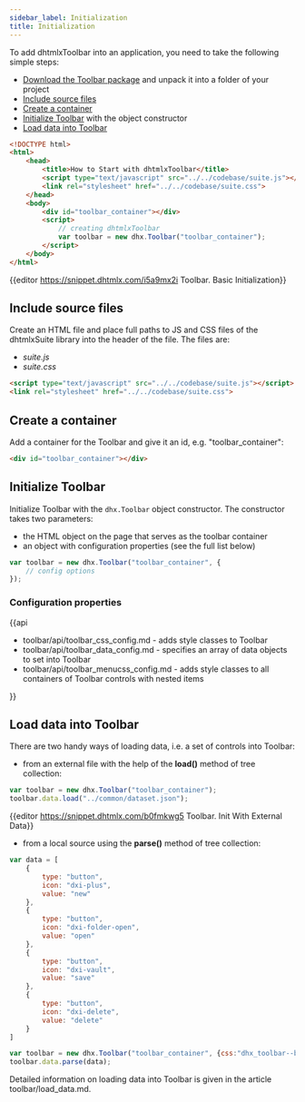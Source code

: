 ```yaml
---
sidebar_label: Initialization
title: Initialization
---          
```


To add dhtmlxToolbar into an application, you need to take the following simple steps:

- [Download the Toolbar package](https://dhtmlx.com/docs/products/dhtmlxSuite/download.shtml) and unpack it into a folder of your project
- [Include source files](#includesourcefiles)
- [Create a container](#createacontainer)
- [Initialize Toolbar](#initializetoolbar) with the object constructor
- [Load data into Toolbar](#loaddataintotoolbar)

~~~html
<!DOCTYPE html>
<html>
    <head>
        <title>How to Start with dhtmlxToolbar</title>         
        <script type="text/javascript" src="../../codebase/suite.js"></script>
        <link rel="stylesheet" href="../../codebase/suite.css">
    </head>
    <body>
        <div id="toolbar_container"></div>
        <script>
            // creating dhtmlxToolbar
            var toolbar = new dhx.Toolbar("toolbar_container");
        </script>
    </body>
</html>
~~~

{{editor	https://snippet.dhtmlx.com/i5a9mx2i	Toolbar. Basic Initialization}}

Include source files
--------------------

Create an HTML file and place full paths to JS and CSS files of the dhtmlxSuite library into the header of the file. The files are:

- *suite.js*
- *suite.css*

~~~html
<script type="text/javascript" src="../../codebase/suite.js"></script>
<link rel="stylesheet" href="../../codebase/suite.css">
~~~

Create a container
-------------------

Add a container for the Toolbar and give it an id, e.g. "toolbar_container":

~~~html
<div id="toolbar_container"></div>
~~~

Initialize Toolbar
---------------------

Initialize Toolbar with the `dhx.Toolbar` object constructor. The constructor takes two parameters:

- the HTML object on the page that serves as the toolbar container
- an object with configuration properties (see the full list below)

~~~js
var toolbar = new dhx.Toolbar("toolbar_container", {
    // config options
});
~~~

### Configuration properties

{{api

- toolbar/api/toolbar_css_config.md - adds style classes to Toolbar
- toolbar/api/toolbar_data_config.md - specifies an array of data objects to set into Toolbar
- toolbar/api/toolbar_menucss_config.md - adds style classes to all containers of Toolbar controls with nested items

}}

Load data into Toolbar
------------------

There are two handy ways of loading data, i.e. a set of controls into Toolbar:

- from an external file with the help of the **load()** method of tree collection:

~~~js
var toolbar = new dhx.Toolbar("toolbar_container");
toolbar.data.load("../common/dataset.json");
~~~

{{editor	https://snippet.dhtmlx.com/b0fmkwg5	Toolbar. Init With External Data}}

- from a local source using the **parse()** method of tree collection:

~~~js
var data = [
	{
    	type: "button",
    	icon: "dxi-plus",
    	value: "new"
    },
    {
    	type: "button",
    	icon: "dxi-folder-open",
    	value: "open"
    },
    {
    	type: "button",
    	icon: "dxi-vault",
    	value: "save"
    },
    {
    	type: "button",
    	icon: "dxi-delete",
    	value: "delete"
    }
]

var toolbar = new dhx.Toolbar("toolbar_container", {css:"dhx_toolbar--bordered" });
toolbar.data.parse(data);
~~~

Detailed information on loading data into Toolbar is given in the article toolbar/load_data.md.




